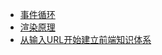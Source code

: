 - [事件循环](https://blog.junfeng530.xyz/docs/%E8%BF%9B%E9%98%B6%E5%AD%A6%E4%B9%A0/%E5%89%8D%E7%AB%AF%E5%A4%A7%E5%B8%88%E8%AF%BE%E7%AC%94%E8%AE%B0/eventLoop.html)
- [渲染原理](https://blog.junfeng530.xyz/docs/%E8%BF%9B%E9%98%B6%E5%AD%A6%E4%B9%A0/%E5%89%8D%E7%AB%AF%E5%A4%A7%E5%B8%88%E8%AF%BE%E7%AC%94%E8%AE%B0/rendering.html)
- [从输入URL开始建立前端知识体系](https://juejin.cn/post/6935232082482298911#heading-49)
